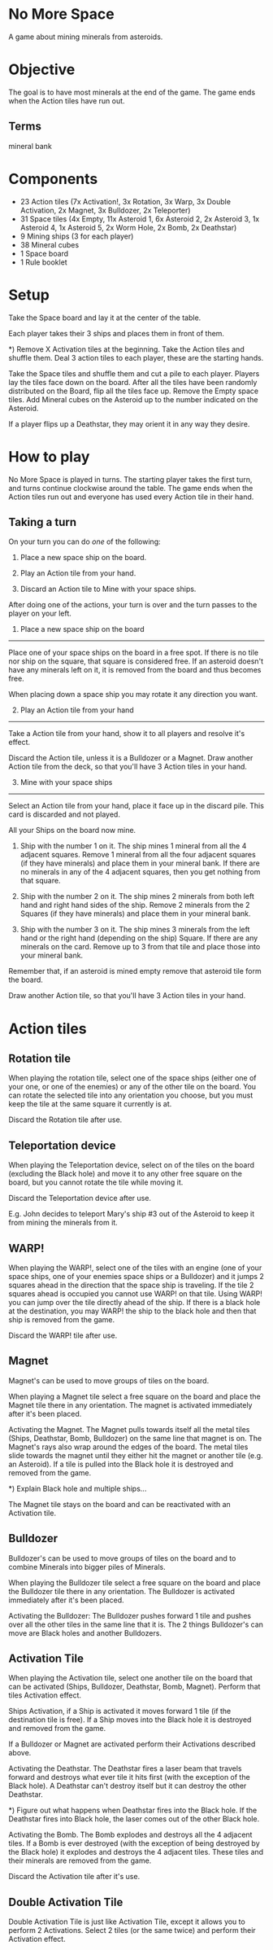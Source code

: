 No More Space
=============

A game about mining minerals from asteroids.


Objective
=========

The goal is to have most minerals at the end of the game. The game ends when the Action tiles have run out. 


Terms
-----
mineral bank

Components
==========

* 23 Action tiles (7x Activation!, 3x Rotation, 3x Warp, 3x Double Activation, 2x Magnet, 3x Bulldozer, 2x Teleporter) 
* 31 Space tiles (4x Empty, 11x Asteroid 1, 6x Asteroid 2, 2x Asteroid 3, 1x Asteroid 4, 1x Asteroid 5, 2x Worm Hole, 2x Bomb, 2x Deathstar)
* 9 Mining ships (3 for each player)
* 38 Mineral cubes
* 1 Space board
* 1 Rule booklet


Setup
=====

Take the Space board and lay it at the center of the table.

Each player takes their 3 ships and places them in front of them.

*) Remove X Activation tiles at the beginning.
Take the Action tiles and shuffle them. Deal 3 action tiles to each player, these are the starting hands.

Take the Space tiles and shuffle them and cut a pile to each player. Players lay the tiles face down on the board. After all the tiles have been randomly distributed on the Board, flip all the tiles face up. Remove the Empty space tiles. Add Mineral cubes on the Asteroid up to the number indicated on the Asteroid.

If a player flips up a Deathstar, they may orient it in any way they desire.

How to play
===========

No More Space is played in turns. The starting player takes the first turn, and turns continue clockwise around the table. The game ends when the Action tiles run out and everyone has used every Action tile in their hand.


Taking a turn
-------------

On your turn you can do _one_ of the following:

1. Place a new space ship on the board.

2. Play an Action tile from your hand.

3. Discard an Action tile to Mine with your space ships.

After doing one of the actions, your turn is over and the turn passes to the player on your left.


1. Place a new space ship on the board
---------------------------------------

Place one of your space ships on the board in a free spot. If there is no tile nor ship on the square, that square is considered free. If an asteroid doesn't have any minerals left on it, it is removed from the board and thus becomes free.

When placing down a space ship you may rotate it any direction you want.

2. Play an Action tile from your hand
-------------------------------------

Take a Action tile from your hand, show it to all players and resolve it's effect. 

Discard the Action tile, unless it is a Bulldozer or a Magnet. Draw another Action tile from the deck, so that you'll have 3 Action tiles in your hand.


3. Mine with your space ships
-----------------------------

Select an Action tile from your hand, place it face up in the discard pile. This card is discarded and not played. 

All your Ships on the board now mine. 

1. Ship with the number 1 on it. The ship mines 1 mineral from all the 4 adjacent squares. Remove 1 mineral from all the four adjacent squares (if they have minerals) and place them in your mineral bank. If there are no minerals in any of the 4 adjacent squares, then you get nothing from that square.

2. Ship with the number 2 on it. The ship mines 2 minerals from both left hand and right hand sides of the ship. Remove 2 minerals from the 2 Squares (if they have minerals) and place them in your mineral bank.

3. Ship with the number 3 on it. The ship mines 3 minerals from the left hand or the right hand (depending on the ship) Square. If there are any minerals on the card. Remove up to 3 from that tile and place those into your mineral bank.

Remember that, if an asteroid is mined empty remove that asteroid tile form the board. 

Draw another Action tile, so that you'll have 3 Action tiles in your hand.


Action tiles
============

Rotation tile
-------------

When playing the rotation tile, select one of the space ships (either one of your one, or one of the enemies) or any of the other tile on the board. You can rotate the selected tile into any orientation you choose, but you must keep the tile at the same square it currently is at.

Discard the Rotation tile after use.

Teleportation device
--------------------

When playing the Teleportation device, select on of the tiles on the board (excluding the Black hole) and move it to any other free square on the board, but you cannot rotate the tile while moving it.

Discard the Teleportation device after use.

E.g. John decides to teleport Mary's ship #3 out of the Asteroid to keep it from mining the minerals from it. 

WARP!
-----

When playing the WARP!, select one of the tiles with an engine (one of your space ships, one of your enemies space ships or a Bulldozer) and it jumps 2 squares ahead in the direction that the space ship is traveling. If the tile 2 squares ahead is occupied you cannot use WARP! on that tile. Using WARP! you can jump over the tile directly ahead of the ship. If there is a black hole at the destination, you may WARP! the ship to the black hole and then that ship is removed from the game.

Discard the WARP! tile after use.

Magnet
------

Magnet's can be used to move groups of tiles on the board. 

When playing a Magnet tile select a free square on the board and place the Magnet tile there in any orientation. The magnet is activated immediately after it's been placed.

Activating the Magnet. The Magnet pulls towards itself all the metal tiles (Ships, Deathstar, Bomb, Bulldozer) on the same line that magnet is on. The Magnet's rays also wrap around the edges of the board. The metal tiles slide towards the magnet until they either hit the magnet or another tile (e.g. an Asteroid). If a tile is pulled into the Black hole it is destroyed and removed from the game.

*) Explain Black hole and multiple ships...

The Magnet tile stays on the board and can be reactivated with an Activation tile.

Bulldozer
---------

Bulldozer's can be used to move groups of tiles on the board and to combine Minerals into bigger piles of Minerals. 

When playing the Bulldozer tile select a free square on the board and place the Bulldozer tile there in any orientation. The Bulldozer is activated immediately after it's been placed.

Activating the Bulldozer: The Bulldozer pushes forward 1 tile and pushes over all the other tiles in the same line that it is. The 2 things Bulldozer's can move are Black holes and another Bulldozers. 

Activation Tile
---------------

When playing the Activation tile, select one another tile on the board that can be activated (Ships, Bulldozer, Deathstar, Bomb, Magnet). Perform that tiles Activation effect.

Ships Activation, if a Ship is activated it moves forward 1 tile (if the destination tile is free). If a Ship moves into the Black hole it is destroyed and removed from the game. 

If a Bulldozer or Magnet are activated perform their Activations described above.

Activating the Deathstar. The Deathstar fires a laser beam that travels forward and destroys what ever tile it hits first (with the exception of the Black hole). A Deathstar can't destroy itself but it can destroy the other Deathstar.

*) Figure out what happens when Deathstar fires into the Black hole. If the Deathstar fires into Black hole, the laser comes out of the other Black hole. 

Activating the Bomb. The Bomb explodes and destroys all the 4 adjacent tiles. If a Bomb is ever destroyed (with the exception of being destroyed by the Black hole) it explodes and destroys the 4 adjacent tiles. These tiles and their minerals are removed from the game.

Discard the Activation tile after it's use.

Double Activation Tile
----------------------

Double Activation Tile is just like Activation Tile, except it allows you to perform 2 Activations. Select 2 tiles (or the same twice) and perform their Activation effect.


